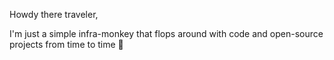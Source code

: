 Howdy there traveler,

I'm just a simple infra-monkey that flops around with code and open-source projects from time to time 🤡
